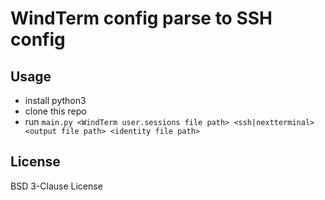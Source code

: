 # WindTerm config parse to SSH config

## Usage

* install python3
* clone this repo
* run ``main.py <WindTerm user.sessions file path> <ssh|nextterminal> <output file path> <identity file path>``

## License

BSD 3-Clause License
